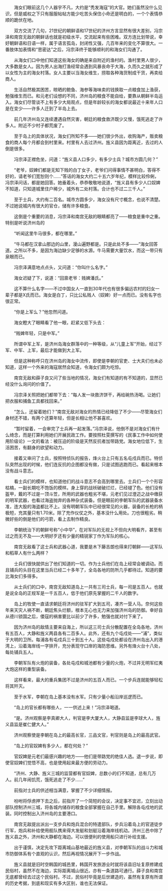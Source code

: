 　　海女们眼前这几个人器宇不凡，大约是“秃发海寇”的大官。她们虽然没什么见识，但是威权之下只有服服帖帖方能少吃苦头保住小命还是明白的，一个个表情恭顺的跪伏在地。

　　双方交流了几句，21世纪的朝鲜语和17世纪的济州方言显然有很大差别，冯宗泽和南宫无敌的朝鲜话也就是初级水平，交流起来有些困难。双方连比划带说，幸好朝鲜语和日语一样，属于语言孤岛，封闭性又强，几百年来的变化不算很大。一番肢体加表情和“思密达”之后，冯宗泽终于能够顺利的和海女们沟通了。

　　从海女们口中他们知道这些海女的确是来自附近的渔村的。渔村里男人很少，大多数是女人。因为男人出海打渔经常会遇到风暴丧命于大海，久而久之就形成了以女性为主的海女村落。女人主要以当海女维生，捞取各种海货制成干货，再卖给商人。

　　生活自然极其困苦，晾晒的鲍鱼、海参等海味卖的钱换取一点粮食加上渔获，勉强维生而已。和元老们设想的不同，济州岛的粮食不能自给，要靠从朝鲜半岛运入。海女们尽管谈不上有多少大局观点，但是年龄较长的海女都说最近十来年人口是在变少——许多人迁到了半岛上去。

　　前几年济州岛又连续遭遇自然灾害，朝廷的粮食救济既少又慢，饿死逃走了许多人。附近不少村子都荒废了。

　　至于岛上的具体状况，海女们所知不多——她们很少外出，收购海产，贩卖粮食的商人每个月都会到村里来。村里有人去过济州。旌义县因为距离近，去过的人倒是很多。

　　冯宗泽正襟危坐，问道：“旌义县人口多少，有多少士兵？城市方圆几何？”

　　“老爷，奴婢们都是无知下贱的白丁女子，老爷们问得事情不甚明白，答得不好的，请老爷们宽恕则个……”答话的海女大约二十五六岁年纪，模样比较伶俐，冯宗泽问话，都是她回答。她垂着头，恭恭敬敬地说道，“旌义县有多少人口奴婢不知道，只知道城里住户稀少，城外有二处村落。合计也不过二三千人。”

　　至于士兵，大约有二百名。城市方圆多少，海女没有尺寸概念，也说不清楚。不过她说城内有很大的官仓，储有许多粮食。

　　这倒是个重要的消息，冯宗泽和南宫无敌的眼睛都亮了——粮食是重中之重。特别是听说济州岛的

　　“听闻这里牛马很多，都在哪里。”

　　“牛马都在汉拿山那边的山里，漫山遍野都是。只是此处不多——”海女回答道。之所以不多，是因为海边缺少足够的水源。牛马需要大量饮水，而这一带只有泉眼而已。

　　冯宗泽满意地点点头，又问道：“你叫什么名字。”

　　海女迟疑了下，说道：“回禀老爷：贱婢潘氏。”

　　这不算什么名字——不过中国女人一直到30年代也有很多偏远农村的妇女一辈子都是X氏而已。海女是白丁，只比公私贱人（奴婢）好一点而已。没有名字也很正常。

　　“你是上军么？”他忽然问道。

　　海女瞪大了眼睛看了他一眼，赶紧又低下头去：

　　“贱婢年轻，只是中军。”

　　所谓中军上军，是济州岛海女群落中的一种等级，从“儿童上军”开始，经过下军、中军、上军，最后才能做到大上军。

　　但是这种称呼只在济州岛的海女中流传，即使是李朝的官吏、士大夫们也未必知道，这样一个外来的海寇居然会知道，令海女们颇为吃惊。

　　南宫无敌和薛子良又问了些当地的情况，海女们有知道的有不知道的，显然已经没什么询问的价值了。

　　冯宗泽关照把她们都带下去：“每人发一块救济饼干，再给碗热汤喝。让她们把衣服和捕鱼工具都找回来。”

　　“怎么，还留着她们？”南宫无敌对海女的热情已经降低了不少——尽管海女们身材还不错，有两个还算年轻，但是长相让他不甚喜欢。

　　“暂时留着，一会审完了士兵再一起发落。”冯宗泽说，他倒不是对海女们有什么绮念，而是打算利用她们开展民政工作。要按照杜雯撰写的《民事工作中如何使用阶级论》一文的看法：被压迫的阶级是天然反抗者加带路党。海女地位低下，生活困苦，有翻身的欲望和动力。

　　接着又审问了士兵，按照特侦队的报告，烽火台上只有五名屯戍兵而已。特侦队突然出现的时候，他们连反抗的企图都没有做，只是试图逃跑而已。看起来根本没有战斗意志。

　　看士兵们的模样，也知道他们的战斗意志不会高到哪里去。士兵们一个个形容枯槁，一副长期吃不饱饭的模样。身上穿的战袄破破烂烂，已经褪了色。他们没有盔甲，戴的不过是一顶斗笠，所用的武器也粗劣不堪，元老们见过澄迈之战中缴获的明军武器，也看过海盗抛弃的各种杂式装备。但是眼前的李朝军队的武器装备水准，连大股的海盗都比不上。没有明朝军队中已经很常见的火器，装备的长枪的柄极短，充其量只有1.70米。除了充作仪仗之外，基本没什么用处。刀也很粗劣。稍微好些的倒是他们的弓箭，看上去制作精良。

　　李朝统治下的朝鲜号称“小中华”，在对军队的无视上不但向大明看齐，甚至有过之而无不及——大明好歹还有少量的精锐家丁作为军队的核心。

　　南宫无敌看了这士兵和武器心道，我要是木下藤吉朗也得来打朝鲜——这军队和稻草人有什么两样？

　　士兵们很快就供出了他们知道的一切。作为士兵他们在岛上经常会被调动。而且铺兵的头目在这里当兵已经二十多年了，全岛各地的防所几乎都待过。知道的要比海女们多得多。

　　从士兵们的口中，南宫无敌知道岛上一共有三司士兵，每一司是五百人。也就是说全岛的正规军是一千五百人，低于他们原先掌握的二千人的数字。

　　岛上的牧使一直请求朝廷将济州的驻军扩大到五司，凑齐一营人马。奈何这些年来天灾人祸不断，朝廷焦头烂额，根本无心也无力来加强济州岛的防御。幸好自从德川锁国之后，倭寇的祸害要比以前少了许多，勉强也就对付下来了。

　　因为济州岛的敌情主要来自海上，所以这三司士兵分散配置在全岛各地，济州有五百人，大静和旌义两县各有二百多人。此外，还有九个屯戍处——“浦”，类似于大明的卫所。每浦各有屯戍兵三十到五十人。这些屯戍处都设在济州岛出入的港湾上，沿着海岸线一字排开，充分表现守口岸的海防思维。另外有烽火台十八处，每处铺兵五人。

　　李朝军队有火炮的装备，各处屯戍和城池都有少量的火炮，不过并无明军红夷大炮这样的重型装备。

　　这样看来，最大的重兵集团不过是济州的五百人而已。一个步兵连就能够轻松将其歼灭。

　　至于水军，李朝在岛上基本没有水军。只有少量小船沿岸巡逻而已。

　　“岛上的官长都有哪些人，一一供述上来！”冯宗泽喝道。

　　“是。济州观察是李真卿大人，判官是李大厦大人，大静县监是李球大人，旌义县监是崔仁健大人。”

　　济州观察使是李朝在岛上的最高长官，三品文官，判官则是岛上的最高武官。

　　“岛上的官奴婢有多少人，都在何处？”

　　官奴婢是元老们最感兴趣的地方——他们是带路党的绝佳人选。退一步说，即使官奴婢们觉悟不高，也是使用起来最方便的劳动力。

　　“济州、大静、旌义三城的监营都有官奴婢，总数小的们不知道，总有几万人。前几年闹饥荒，饿死逃走了不少……”

　　前指对士兵的供述相当满意，掌握了不少详细情报。

　　吩咐将俘虏押下去之后，前指开了一个简短的会议，决定事不宜迟，立刻出动部队控制济州三城，将各城内储存的粮食全部掌握在自己手里。解除各屯戍地的武装。同时控制出入济州岛的主要港口。

　　南宫无敌提出派出一支步兵和炮兵混合的特遣部队，步兵沿着岛上的官道徒步行军，炮兵和补给使用舰队携来得大发艇和划艇沿着海岸线机动。济州三邑中除了旌义县之外，济州和大静都在海边。可以很便利的使用船只进行补给支援。

　　出于谨慎，决定先攻下距离城山基地最近的旌义县，对李朝军队的战斗力和城市防御体系有个直观的认识，然后再视情况展开下一步作战。

　　旌义县就是旧时空韩国的城邑里，韩国开发旅游业时就将该县旧址复原修建成民俗村，虽然不在海边，实际距离城山很近。亦有一条道路可通行。薛子良和南宫无底都曾经去过这个民俗村。不过，民俗村毕竟是后世建造的，虽然有复原有所谓的历史考据，到底和现实有多大区别，谁也无法保证。

